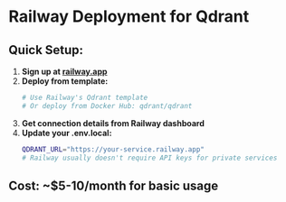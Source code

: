 # Railway Deployment for Qdrant

## Quick Setup:

1. **Sign up at [railway.app](https://railway.app)**
2. **Deploy from template:**
   ```bash
   # Use Railway's Qdrant template
   # Or deploy from Docker Hub: qdrant/qdrant
   ```
3. **Get connection details from Railway dashboard**
4. **Update your .env.local:**
   ```bash
   QDRANT_URL="https://your-service.railway.app"
   # Railway usually doesn't require API keys for private services
   ```

## Cost: ~$5-10/month for basic usage
